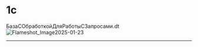 # 1c
БазаСОбработкойДляРаботыСЗапросами.dt    
![Flameshot_Image2025-01-23](https://github.com/user-attachments/assets/717ada2b-eb38-4df2-adf2-e9b21caf83a9)

---


